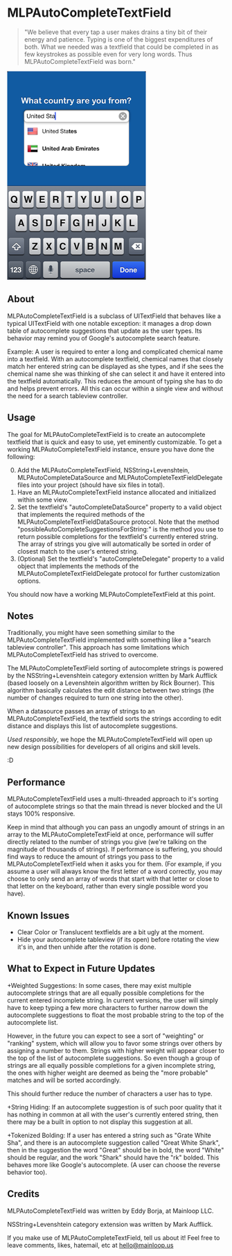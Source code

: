 MLPAutoCompleteTextField
===================
>"We believe that every tap a user makes drains a tiny bit of their energy and patience. Typing is one of the biggest expenditures of both. What we needed was a textfield that could be completed in as few keystrokes as possible even for very long words. Thus MLPAutoCompleteTextField was born."

![Alt text](/autocompleteDemo.png "Screenshot")

About
---------
MLPAutoCompleteTextField is a subclass of UITextField that behaves like a typical UITextField with one notable exception: it manages a drop down table of autocomplete suggestions that update as the user types. Its behavior may remind you of Google's autocomplete search feature.

Example: A user is required to enter a long and complicated chemical name into a textfield. With an autocomplete textfield, chemical names that closely match her entered string can be displayed as she types, and if she sees the chemical name she was thinking of she can select it and have it entered into the textfield automatically. This reduces the amount of typing she has to do and helps prevent errors. All this can occur within a single view and without the need for a search tableview controller.


Usage
---------
The goal for MLPAutoCompleteTextField is to create an autocomplete textfield that is quick and easy to use, yet eminently customizable. To get a working MLPAutoCompleteTextField instance, ensure you have done the following:

0. Add the MLPAutoCompleteTextField, NSString+Levenshtein, MLPAutoCompleteDataSource and MLPAutoCompleteTextFieldDelegate files into your project (should have six files in total). 
1. Have an MLPAutoCompleteTextField instance allocated and initialized within some view.
2. Set the textfield's "autoCompleteDataSource" property to a valid object that implements the required methods of the MLPAutoCompleteTextFieldDataSource protocol. Note that the method "possibleAutoCompleteSuggestionsForString:" is the method you use to return possible completions for the textfield's currently entered string. The array of strings you give will automatically be sorted in order of closest match to the user's entered string.
3. (Optional) Set the textfield's "autoCompleteDelegate" property to a valid object that implements the methods of the MLPAutoCompleteTextFieldDelegate protocol for further customization options.

You should now have a working MLPAutoCompleteTextField at this point. 


Notes
---------
Traditionally, you might have seen something similar to the MLPAutoCompleteTextField implemented with something like a "search tableview controller". This approach has some limitations which MLPAutoCompleteTextField has strived to overcome. 

The MLPAutoCompleteTextField sorting of autocomplete strings is powered by the NSString+Levenshtein category extension written by Mark Aufflick (based loosely on a Levenshtein algorithm written by Rick Bourner). This algorithm basically calculates the edit distance between two strings (the number of changes required to turn one string into the other).

When a datasource passes an array of strings to an MLPAutoCompleteTextField, the textfield sorts the strings according to edit distance and displays this list of autocomplete suggestions.

*Used responsibly*, we hope the MLPAutoCompleteTextField will open up new design possibilities for developers of all origins and skill levels. 

:D

Performance
---------
MLPAutoCompleteTextField uses a multi-threaded approach to it's sorting of autocomplete strings so that the main thread is never blocked and the UI stays 100% responsive. 

Keep in mind that although you can pass an ungodly amount of strings in an array to the MLPAutoCompleteTextField at once, performance will suffer directly related to the number of strings you give (we're talking on the magnitude of thousands of strings). If performance is suffering, you should find ways to reduce the amount of strings you pass to the MLPAutoCompleteTextField when it asks you for them. (For example, if you assume a user will always know the first letter of a word correctly, you may choose to only send an array of words that start with that letter or close to that letter on the keyboard, rather than every single possible word you have). 


Known Issues
----------
+ Clear Color or Translucent textfields are a bit ugly at the moment.
+ Hide your autocomplete tableview (if its open) before rotating the view it's in, and then unhide after the rotation is done.


What to Expect in Future Updates
-----------

+Weighted Suggestions: In some cases, there may exist multiple autocomplete strings that are all equally possible completions for the current entered incomplete string. In current versions, the user will simply have to keep typing a few more characters to further narrow down the autocomplete suggestions to float the most probable string to the top of the autocomplete list.

However, in the future you can expect to see a sort of "weighting" or "ranking" system, which will allow you to favor some strings over others by assigning a number to them. Strings with higher weight will appear closer to the top of the list of autocomplete suggestions. So even though a group of strings are all equally possible completions for a given incomplete string, the ones with higher weight are deemed as being the "more probable" matches and will be sorted accordingly. 

This should further reduce the number of characters a user has to type. 


+String Hiding: If an autocomplete suggestion is of such poor quality that it has nothing in common at all with the user's currently entered string, then there may be a built in option to not display this suggestion at all. 

+Tokenized Bolding: If a user has entered a string such as "Grate White Sha", and there is an autocomplete suggestion called "Great White Shark", then in the suggestion the word "Great" should be in bold, the word "White" should be regular, and the work "Shark" should have the "rk" bolded. This behaves more like Google's autocomplete. (A user can choose the reverse behavior too).


Credits
---------

MLPAutoCompleteTextField was written by Eddy Borja, at Mainloop LLC.

NSString+Levenshtein category extension was written by Mark Aufflick. 

If you make use of MLPAutoCompleteTextField, tell us about it! 
Feel free to leave comments, likes, hatemail, etc at hello@mainloop.us

